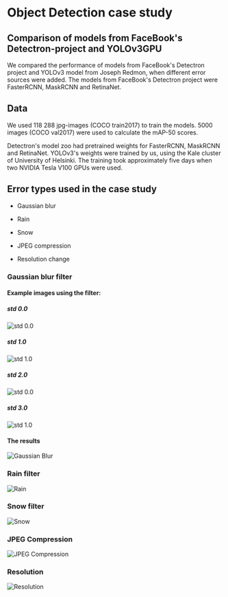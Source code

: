 # Object Detection case study

## Comparison of models from FaceBook's Detectron-project and YOLOv3GPU

We compared the performance of models from FaceBook's Detectron project and YOLOv3 model from Joseph Redmon, when different error sources were added. The models from FaceBook's Detectron project were FasterRCNN, MaskRCNN and RetinaNet.

## Data

We used 118 288 jpg-images (COCO train2017) to train the models. 5000 images (COCO val2017) were used to calculate the mAP-50 scores.

Detectron's model zoo had pretrained weights for FasterRCNN, MaskRCNN and RetinaNet. YOLOv3's weights were trained by us, using the Kale cluster of University of Helsinki. The training took approximately five days when two NVIDIA Tesla V100 GPUs were used. 

## Error types used in the case study

* Gaussian blur

* Rain

* Snow

* JPEG compression

* Resolution change

### Gaussian blur filter

#### Example images using the filter:

##### std 0.0

![std 0.0](https://github.com/dpEmu/dpEmu/blob/object_detection_case_study/demo/Object_detection_case_study/Blur_Gaussian/20190729-150653-727543.jpg)

##### std 1.0

![std 1.0](https://github.com/dpEmu/dpEmu/blob/object_detection_case_study/demo/Object_detection_case_study/Blur_Gaussian/20190729-150700-771777.jpg)

##### std 2.0

![std 0.0](https://github.com/dpEmu/dpEmu/blob/object_detection_case_study/demo/Object_detection_case_study/Blur_Gaussian/20190729-150707-503684.jpg)

##### std 3.0

![std 1.0](https://github.com/dpEmu/dpEmu/blob/object_detection_case_study/demo/Object_detection_case_study/Blur_Gaussian/20190729-150714-401435.jpg)

#### The results

![Gaussian Blur](https://github.com/dpEmu/dpEmu/blob/object_detection_case_study/demo/Object_detection_case_study/Blur_Gaussian/20190728-011623-029059.png)

### Rain filter

![Rain](https://github.com/dpEmu/dpEmu/blob/object_detection_case_study/demo/Object_detection_case_study/Rain/20190727-103514-755422.png)

### Snow filter

![Snow](https://github.com/dpEmu/dpEmu/blob/object_detection_case_study/demo/Object_detection_case_study/Snow/20190727-162540-567252.png)

### JPEG Compression

![JPEG Compression](https://github.com/dpEmu/dpEmu/blob/object_detection_case_study/demo/Object_detection_case_study/JPEG_Compression/20190727-062156-111953.png)

### Resolution

![Resolution]()

